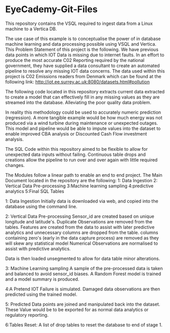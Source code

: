 # EyeCademy-Git-Files
This repository contains the VSQL required to ingest data from a Linux
machine to a  Vertica DB.

The use case of this example is to conceptualise the power of in database
machine learning and data processing possible using VSQL and Vertica.
This Problem Statement of this project is the following. We have previous
data points in which IOT Data is missing due to internet faults.
In an effort to produce the most accurate C02 Reporting required by the
national government, they have supplied a data consultant to create
an automated pipeline to resolve any missing IOT data concerns.
The data used within this project is C02 Emissions readers from Denmark which
can be found at the following link:
  http://iot.ee.surrey.ac.uk:8080/datasets.html#pollution

The following code located in this repository extracts current data extracted
to create a model that can effectively fill in any missing values as they are
streamed into the database. Alleviating the poor quality data problem.

In reality this methodology could be used to accurately numeric prediction
(regression).
A more tangible example would be how much energy was not produced via a
wind turbine during maintenance or unexpected outages.
This model and pipeline would be able to impute values into the dataset to
enable improved CBA analysis or Discounted Cash Flow investment analysis.

The SQL Code within this repository aimed to be flexible to allow for
unexpected data inputs without failing. Continuous table drops and creations
allow the pipeline to run over and over again with little required changes.



The Modules follow a linear path to enable an end to end project.
The Main Document located in the repository are the following:
1: Data Ingestion
2: Vertical Data Pre-processing
3:Machine learning sampling
4:predictive analytics
5:Final SQL Tables

1: Data Ingestion
Initially data is downloaded via web, and copied into the database using the
command line.

2: Vertical Data Pre-processing
Sensor_id are created based on unique longitude and latitude's.
Duplicate Observations are removed from the tables.
Features are created from the data to assist with later predictive analytics
and unnecessary columns are dropped from the table.
columns containing zero's (early in the data capture process) are removed as
they will skew any statistical model
Numerical Observations are normalised to assist with predictive analytics.

Data is then loaded unsegmented to allow for data table minor alterations.

3: Machine Learning sampling
A sample of the pre-processed data is taken and balanced to avoid sensor_id
biases.
A Random Forest model is trained and a model summary is produced.

4:A Pretend IOT Failure is simulated. Damaged data observations
are then predicted using the trained model.

5: Predicted Data points are joined and manipulated back into the dataset.
These Value would be to be exported for as normal data analytics or regulatory
reporting.

6:Tables Reset:
A list of drop tables to reset the database to end of stage 1.
